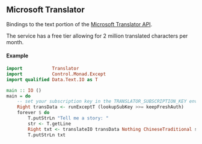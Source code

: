 ## Microsoft Translator

Bindings to the text portion of the [Microsoft Translator API](https://www.microsoft.com/en-us/translator/products.aspx).

The service has a free tier allowing for 2 million translated characters per month.

#### Example

```haskell
import           Translator
import           Control.Monad.Except
import qualified Data.Text.IO as T

main :: IO ()
main = do
    -- set your subscription key in the TRANSLATOR_SUBSCRIPTION_KEY environment var
    Right transData <- runExceptT (lookupSubKey >>= keepFreshAuth)
    forever $ do
        T.putStrLn "Tell me a story: "
        str <- T.getLine
        Right txt <- translateIO transData Nothing ChineseTraditional str
        T.putStrLn txt
```

